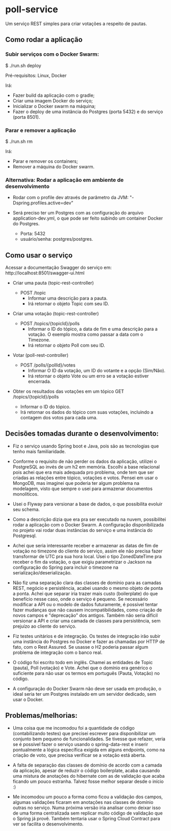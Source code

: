 # poll-service
Um serviço REST simples para criar votações a respeito de pautas.

## Como rodar a aplicação
### Subir serviços com o Docker Swarm:

$ ./run.sh deploy

Pré-requisitos: Linux, Docker

Irá:
- Fazer build da aplicação com o gradle;
- Criar uma imagem Docker do serviço;
- Inicializar o Docker swarm na máquina;
- Fazer o deploy de uma instância do Postgres (porta 5432) e do serviço (porta 8501).

### Parar e remover a aplicação

$ ./run.sh rm

Irá:
- Parar e remover os containers;
- Remover a máquina do Docker swarm.

### Alternativa: Rodar a aplicação em ambiente de desenvolvimento

- Rodar com o profile dev através de parâmetro da JVM: "-Dspring.profiles.active=dev"

- Será preciso ter um Postgres com as configuração do arquivo application-dev.yml, o que pode ser feito subindo um container Docker do Postgres.
  - Porta: 5432
  - usuário/senha: postgres/postgres.

## Como usar o serviço

Acessar a documentação Swagger do serviço em:
http://localhost:8501/swagger-ui.html

- Criar uma pauta (topic-rest-controller)
  - POST /topic
    - Informar uma descrição para a pauta.
    - Irá retornar o objeto Topic com seu ID.

- Criar uma votação (topic-rest-controller)
  - POST /topics/{topicId}/polls
    - Informar o ID do tópico, a data de fim e uma descrição para a votação. O exemplo mostra como passar a data com o Timezone.
    - Irá retornar o objeto Poll com seu ID.

- Votar (poll-rest-controller)
  - POST /polls/{pollId}/votes
    - Informar O ID da votação, um ID do votante e a opção (Sim/Não).
    - Irá retornar o objeto Vote ou um erro se a votação estiver encerrada.

- Obter os resultados das votações em um tópico
GET /topics/{topicId}/polls
  - Informar o ID do tópico.
  - Irá retornar os dados do tópico com suas votações, incluindo a contagem dos votos para cada uma.

## Decisões tomadas durante o desenvolvimento:
- Fiz o serviço usando Spring boot e Java, pois são as tecnologias que tenho mais familiaridade.

- Conforme o requisito de não perder os dados da aplicação, utilizei o PostgreSQL ao invés de um h2 em memória.
  Escolhi a base relacional pois achei que era mais adequada pro problema, onde tem que ser criadas as relações entre tópico, votações e votos.
  Pensei em usar o MongoDB, mas imaginei que poderia ter algum problema na modelagem, visto que sempre o usei para armazenar documentos monolíticos.

- Usei o Flyway para versionar a base de dados, o que possibilita evoluir seu schema.

- Como a descrição dizia que era pra ser executado na nuvem, possibilitei rodar a aplicação com o Docker Swarm.
  A configuração disponibilizada no projeto vai rodar duas instâncias do serviço e uma instância do Postgresql.

- Achei que seria interessante receber e armazenar as datas de fim de votação no timezone do cliente do serviço, assim ele não precisa fazer transformar de UTC pra sua hora local.
  Usei o tipo ZonedDateTime pra receber o fim da votação, o que exigiu parametrizar o Jackson na configuração do Spring para incluir o timezone na serialização/deserialização.

- Não fiz uma separação clara das classes de domínio para as camadas REST, negócio e persistência, acabei  usando o mesmo objeto de ponta a ponta.
  Achei que separar iria trazer mais custo (boilerplate) do que benefício nesse caso, onde o serviço é pequeno.
  Se necessário modificar a API ou o modelo de dados futuramente, é possível tentar fazer mudanças que não causem incompatibilidades, como criação de novos campos e "deprecação" dos antigos.
  Também não seria difícil versionar a API e criar uma camada de classes para persistência, sem prejuízo ao cliente do serviço.

- Fiz testes unitários e de integração. Os testes de integração irão subir uma instância do Postgres no Docker e fazer as chamadas por HTTP de fato, com o Rest Assured. Se usasse o H2 poderia passar algum problema de integração com o banco real.

- O código foi escrito todo em inglês. Chamei as entidades de Topic (pauta), Poll (votação) e Vote.
  Achei que o domínio era genérico o suficiente para não usar os termos em português (Pauta, Votação) no código.

- A configuração do Docker Swarm não deve ser usada em produção, o ideal seria ter um Postgres instalado em um servidor dedicado, sem usar o Docker.

## Problemas/melhorias:

- Uma coisa que me incomodou foi a quantidade de código (contabilizando testes) que precisei escrever para disponibilizar um conjunto bem pequeno de funcionalidades.
  Se tivesse que refazer, veria se é possível fazer o serviço usando o spring-data-rest e inserir pontualmente a lógica específica exigida em alguns endpoints, como na criação de voto, que precisa verificar se a votação está aberta.

 - A falta de separação das classes de domínio de acordo com a camada da aplicação, apesar de reduzir o código boilerplate, acaba causando uma mistura de anotações do hibernate com as de validação que acaba ficando um pouco estranha. Talvez fosse melhor separar desde o início :)

 - Me incomodou um pouco a forma como ficou a validação dos campos, algumas validações ficaram em anotações nas classes de domínio outras no serviço.
   Numa próxima versão iria analisar como deixar isso de uma forma centralizada sem replicar muito código de validação que o Spring já provê.
   Também tentaria usar o Spring Cloud Contract para ver se facilita o desenvolvimento.


